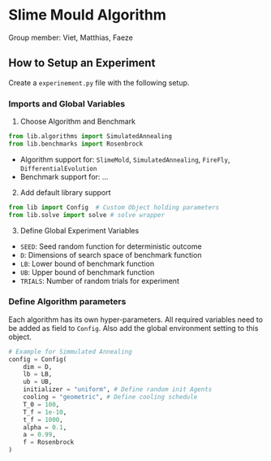 # Slime Mould Algorithm

Group member: Viet, Matthias, Faeze


## How to Setup an Experiment

Create a `experinement.py` file with the following setup.

### Imports and Global Variables

1. Choose Algorithm and Benchmark
```Python
from lib.algorithms import SimulatedAnnealing
from lib.benchmarks import Rosenbrock
```
- Algorithm support for: `SlimeMold`, `SimulatedAnnealing`, `FireFly`, `DifferentialEvolution`
- Benchmark support for: ...

2. Add default library support
```Python
from lib import Config  # Custom Object holding parameters
from lib.solve import solve # solve wrapper
```

3. Define Global Experiment Variables
- `SEED`: Seed random function for deterministic outcome
- `D`: Dimensions of search space of benchmark function
- `LB`: Lower bound of benchmark function
- `UB`: Upper bound of benchmark function
- `TRIALS`: Number of random trials for experiment

### Define Algorithm parameters
Each algorithm has its own hyper-parameters. All required variables need to be added as field to `Config`. Also add the global environment setting to this object.

```Python
# Example for Simmulated Annealing
config = Config(
    dim = D,
    lb = LB,
    ub = UB,
    initializer = "uniform", # Define random init Agents
    cooling = "geometric", # Define cooling schedule
    T_0 = 100,
    T_f = 1e-10,
    t_f = 1000,
    alpha = 0.1,
    a = 0.99,
    f = Rosenbrock
)
```
